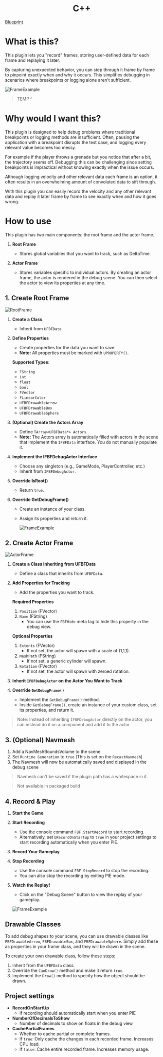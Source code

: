 <h1 style="text-align:center;">C++</h1>


[Blueprint](Blueprint.md)

# What is this?

This plugin lets you "record" frames, storing user-defined data for each frame and replaying it later. 

By capturing unexpected behavior, you can step through it frame by frame to pinpoint exactly when and why it occurs. This simplifies debugging in scenarios where breakpoints or logging alone aren't sufficient.


![FrameExample](Assets/DebugScene.png)
> TEMP ^

# Why would I want this?
This plugin is designed to help debug problems where traditional breakpoints or logging methods are insufficient. Often, pausing the application with a breakpoint disrupts the test case, and logging every relevant value becomes too messy.

For example if the player throws a grenade but you notice that after a bit, the trajectory seems off. Debugging this can be challenging since setting breakpoints is impractical without knowing exactly when the issue occurs. 

Although logging velocity and other relevant data each frame is an option, it often results in an overwhelming amount of convoluted data to sift through. 

With this plugin you can easily record the velocity and any other relevant data and replay it later frame by frame to see exactly when and how it goes wrong.

# How to use
This plugin has two main components: the root frame and the actor frame.

1. **Root Frame**
   - Stores global variables that you want to track, such as DeltaTime.
   
2. **Actor Frame**
   - Stores variables specific to individual actors. By creating an actor frame, the actor is rendered in the debug scene. You can then select the actor to view its properties at any time.

## 1. Create Root Frame

![RootFrame](Assets/RootFrame.png)

1. **Create a Class**
    - Inherit from `UFBFData`.

2. **Define Properties**
    - Create properties for the data you want to save.
    - **Note:** All properties must be marked with `UPROPERTY()`.

    **Supported Types:**
    - `FString`
    - `int`
    - `float`
    - `bool`
    - `FVector`
    - `FLinearColor`
    - `UFBFDrawableArrow`
    - `UFBFDrawableBox`
    - `UFBFDrawableSphere`

3. **(Optional) Create the Actors Array**
    - Define `TArray<UFBFData*> Actors`.
    - **Note:** The Actors array is automatically filled with actors in the scene that implement the `IFBFData` interface. You do not manually populate it.


4. **Implement the IFBFDebugActor Interface**
    - Choose any singleton (e.g., GameMode, PlayerController, etc.)
    - Inherit from `IFBFDebugActor`.

5. **Override IsRoot()**
    - Return `true`.

6. **Override GetDebugFrame()**
    - Create an instance of your class.
    - Assign its properties and return it.
    
      ![FrameExample](Assets/GetDebugFrameExample.png)
      
## 2. Create Actor Frame

![ActorFrame](Assets/ActorFrame.png)

1. **Create a Class Inheriting from UFBFData**
    - Define a class that inherits from `UFBFData`.

2. **Add Properties for Tracking**
    - Add the properties you want to track.

    **Required Properties**
    1. `Position` (FVector)
    2. `Name` (FString) 
        - You can use the `FBFHide` meta tag to hide this property in the debug view.

    **Optional Properties**
    1. `Extents` (FVector) 
        - If not set, the actor will spawn with a scale of (1,1,1).
    2. `MeshPath` (FString) 
        - If not set, a generic cylinder will spawn.
    3. `Rotation` (FVector)
        - If not set, the actor will spawn with zeroed rotation.

3. **Inherit `IFBFDebugActor` on the Actor You Want to Track**

4. **Override `GetDebugFrame()`**
    - Implement the `GetDebugFrame()` method.
    - Inside `GetDebugFrame()`, create an instance of your custom class, set its properties, and return it.

> Note: Instead of inheriting `IFBFDebugActor` directly on the actor, you can instead do it on a component and add it to the actor.

## 3. (Optional) Navmesh
1. Add a NavMeshBoundsVolume to the scene
2. Set `Runtime Generation` to `true` (This is set on the `RecastNavmesh`)
3. The Navmesh will now be automatically saved and displayed in the debug scene

> Navmesh can't be saved if the plugin path has a whitespace in it.

> Not available in packaged build


## 4. Record & Play

1. **Start the Game**

2. **Start Recording**
   - Use the console command `FBF.StartRecord` to start recording.
   - Alternatively, set `bRecordOnStartup` to `true` in your project settings to start recording automatically when you enter PIE.

3. **Record Your Gameplay**

4. **Stop Recording**
   - Use the console command `FBF.StopRecord` to stop the recording.
   - You can also stop the recording by exiting PIE mode.

5. **Watch the Replay!**
   - Click on the "Debug Scene" button to view the replay of your gameplay.

    ![FrameExample](Assets/Replay.png)

## Drawable Classes

To add debug shapes to your scene, you can use drawable classes like `FBFDrawableArrow`, `FBFDrawableBox`, and `FBFDrawableSphere`. Simply add these as properties in your frame class, and they will be drawn in the scene.

To create your own drawable class, follow these steps:

1. Inherit from the `UFBFData` class.
2. Override the `CanDraw()` method and make it return `true`.
3. Implement the `Draw()` method to specify how the object should be drawn.

## Project settings
- **RecordOnStartUp**
    - If recording should automatically start when you enter PIE
- **NumberOfDecimalsToShow**
    - Number of decimals to show on floats in the debug view
- **CachePartialFrames**
	- Whether to cache partial or complete frames.
	- If `true`: Only cache the changes in each recorded frame. Increases CPU load.
	- If `false`: Cache entire recorded frame. Increases memory usage.
